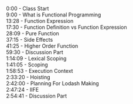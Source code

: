 0:00 - Class Start  
9:00 - What is Functional Programming  
13:28 - Function Expression  
17:30 - Function Definition vs Function Expression  
28:09 - Pure Function  
37:15 - Side Effects  
41:25 - Higher Order Function  
59:30 - Discussion Part  
1:14:09 - Lexical Scoping  
1:41:05 - Scoping  
1:58:53 - Execution Context  
2:33:20 - Hoisting  
2:42:00 - Planning For Lodash Making  
2:47:24 - IIFE  
2:54:41 - Discussion Part  
